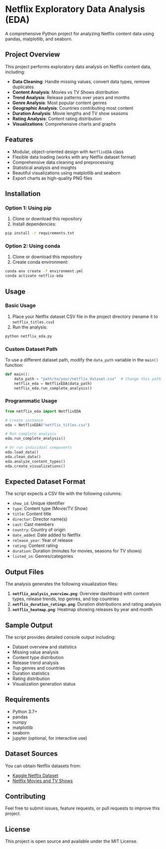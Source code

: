 # Netflix Exploratory Data Analysis (EDA)

A comprehensive Python project for analyzing Netflix content data using pandas, matplotlib, and seaborn.

## Project Overview

This project performs exploratory data analysis on Netflix content data, including:

- **Data Cleaning**: Handle missing values, convert data types, remove duplicates
- **Content Analysis**: Movies vs TV Shows distribution
- **Trend Analysis**: Release patterns over years and months
- **Genre Analysis**: Most popular content genres
- **Geographic Analysis**: Countries contributing most content
- **Duration Analysis**: Movie lengths and TV show seasons
- **Rating Analysis**: Content rating distribution
- **Visualizations**: Comprehensive charts and graphs

## Features

- Modular, object-oriented design with `NetflixEDA` class
- Flexible data loading (works with any Netflix dataset format)
- Comprehensive data cleaning and preprocessing
- Statistical analysis and insights
- Beautiful visualizations using matplotlib and seaborn
- Export charts as high-quality PNG files

## Installation

### Option 1: Using pip

1. Clone or download this repository
2. Install dependencies:
```bash
pip install -r requirements.txt
```

### Option 2: Using conda

1. Clone or download this repository
2. Create conda environment:
```bash
conda env create -f environment.yml
conda activate netflix-eda
```

## Usage

### Basic Usage

1. Place your Netflix dataset CSV file in the project directory (rename it to `netflix_titles.csv`)
2. Run the analysis:
```bash
python netflix_eda.py
```

### Custom Dataset Path

To use a different dataset path, modify the `data_path` variable in the `main()` function:

```python
def main():
    data_path = "path/to/your/netflix_dataset.csv"  # Change this path
    netflix_eda = NetflixEDA(data_path)
    netflix_eda.run_complete_analysis()
```

### Programmatic Usage

```python
from netflix_eda import NetflixEDA

# Create instance
eda = NetflixEDA("netflix_titles.csv")

# Run complete analysis
eda.run_complete_analysis()

# Or run individual components
eda.load_data()
eda.clean_data()
eda.analyze_content_types()
eda.create_visualizations()
```

## Expected Dataset Format

The script expects a CSV file with the following columns:
- `show_id`: Unique identifier
- `type`: Content type (Movie/TV Show)
- `title`: Content title
- `director`: Director name(s)
- `cast`: Cast members
- `country`: Country of origin
- `date_added`: Date added to Netflix
- `release_year`: Year of release
- `rating`: Content rating
- `duration`: Duration (minutes for movies, seasons for TV shows)
- `listed_in`: Genres/categories

## Output Files

The analysis generates the following visualization files:

1. **`netflix_analysis_overview.png`**: Overview dashboard with content types, release trends, top genres, and top countries
2. **`netflix_duration_ratings.png`**: Duration distributions and rating analysis
3. **`netflix_heatmap.png`**: Heatmap showing releases by year and month

## Sample Output

The script provides detailed console output including:

- Dataset overview and statistics
- Missing value analysis
- Content type distribution
- Release trend analysis
- Top genres and countries
- Duration statistics
- Rating distribution
- Visualization generation status

## Requirements

- Python 3.7+
- pandas
- numpy
- matplotlib
- seaborn
- jupyter (optional, for interactive use)

## Dataset Sources

You can obtain Netflix datasets from:
- [Kaggle Netflix Dataset](https://www.kaggle.com/datasets/shivamb/netflix-shows)
- [Netflix Movies and TV Shows](https://www.kaggle.com/datasets/netflix-inc/netflix-prize-data)

## Contributing

Feel free to submit issues, feature requests, or pull requests to improve this project.

## License

This project is open source and available under the MIT License.
